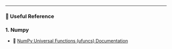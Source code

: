---

### 📘 Useful Reference
### 1. Numpy
- 🔗 [NumPy Universal Functions (ufuncs) Documentation](https://numpy.org/doc/stable/reference/ufuncs.html)
